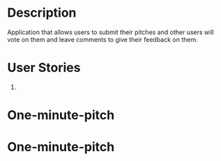 # Description

Application that allows users to submit their pitches and other users will vote on them and leave comments to give their feedback on them.

# User Stories
1. 

# One-minute-pitch
# One-minute-pitch
